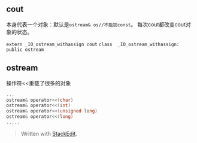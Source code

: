 ## cout
本身代表一个对象：默认是`ostream& os//不能加const`。
每次cout都改变cout对象的状态。

`extern _IO_ostream_withassign cout`
`class  _IO_ostream_withassign: public ostream`

## ostream
操作符<<重载了很多的对象
```c
...
ostream& operator<<(char)
ostream& operator<<(int)
ostream& operator<<(unsigned long)
ostream& operator<<(long)
.....

```

> Written with [StackEdit](https://stackedit.io/).
<!--stackedit_data:
eyJoaXN0b3J5IjpbMTI3NTU4MTU4M119
-->
